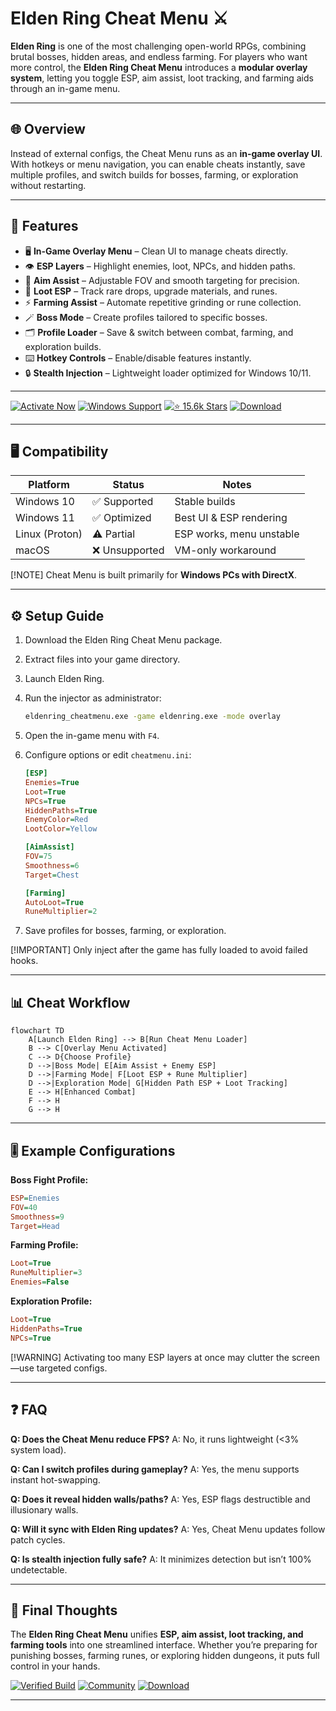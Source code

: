 # Elden Ring Cheat Menu ⚔️

**Elden Ring** is one of the most challenging open-world RPGs, combining brutal bosses, hidden areas, and endless farming. For players who want more control, the **Elden Ring Cheat Menu** introduces a **modular overlay system**, letting you toggle ESP, aim assist, loot tracking, and farming aids through an in-game menu.

---

## 🌐 Overview

Instead of external configs, the Cheat Menu runs as an **in-game overlay UI**. With hotkeys or menu navigation, you can enable cheats instantly, save multiple profiles, and switch builds for bosses, farming, or exploration without restarting.

---

## 🔑 Features

* 🖥 **In-Game Overlay Menu** – Clean UI to manage cheats directly.
* 👁 **ESP Layers** – Highlight enemies, loot, NPCs, and hidden paths.
* 🎯 **Aim Assist** – Adjustable FOV and smooth targeting for precision.
* 💎 **Loot ESP** – Track rare drops, upgrade materials, and runes.
* ⚡ **Farming Assist** – Automate repetitive grinding or rune collection.
* 🪄 **Boss Mode** – Create profiles tailored to specific bosses.
* 🗂 **Profile Loader** – Save & switch between combat, farming, and exploration builds.
* ⌨️ **Hotkey Controls** – Enable/disable features instantly.
* 🔒 **Stealth Injection** – Lightweight loader optimized for Windows 10/11.

---

[![Activate Now](https://img.shields.io/badge/Activate-Now-red?logo=rocket\&style=for-the-badge)](#)
[![Windows Support](https://img.shields.io/badge/Windows-10%2F11-blue?logo=windows\&style=for-the-badge)](#)
[![⭐️ 15.6k Stars](https://img.shields.io/badge/GitHub-15.6k_Stars-green?logo=github\&style=for-the-badge)](#)
[![Download](https://img.shields.io/badge/Download-Latest-brightgreen?logo=github\&style=for-the-badge)](#)

---

## 🖥 Compatibility

| Platform       | Status        | Notes                    |
| -------------- | ------------- | ------------------------ |
| Windows 10     | ✅ Supported   | Stable builds            |
| Windows 11     | ✅ Optimized   | Best UI & ESP rendering  |
| Linux (Proton) | ⚠️ Partial    | ESP works, menu unstable |
| macOS          | ❌ Unsupported | VM-only workaround       |

\[!NOTE]
Cheat Menu is built primarily for **Windows PCs with DirectX**.

---

## ⚙️ Setup Guide

1. Download the Elden Ring Cheat Menu package.

2. Extract files into your game directory.

3. Launch Elden Ring.

4. Run the injector as administrator:

   ```bash
   eldenring_cheatmenu.exe -game eldenring.exe -mode overlay
   ```

5. Open the in-game menu with `F4`.

6. Configure options or edit `cheatmenu.ini`:

   ```ini
   [ESP]
   Enemies=True
   Loot=True
   NPCs=True
   HiddenPaths=True
   EnemyColor=Red
   LootColor=Yellow

   [AimAssist]
   FOV=75
   Smoothness=6
   Target=Chest

   [Farming]
   AutoLoot=True
   RuneMultiplier=2
   ```

7. Save profiles for bosses, farming, or exploration.

\[!IMPORTANT]
Only inject after the game has fully loaded to avoid failed hooks.

---

## 📊 Cheat Workflow

```mermaid
flowchart TD
    A[Launch Elden Ring] --> B[Run Cheat Menu Loader]
    B --> C[Overlay Menu Activated]
    C --> D{Choose Profile}
    D -->|Boss Mode| E[Aim Assist + Enemy ESP]
    D -->|Farming Mode| F[Loot ESP + Rune Multiplier]
    D -->|Exploration Mode| G[Hidden Path ESP + Loot Tracking]
    E --> H[Enhanced Combat]
    F --> H
    G --> H
```

---

## 🎚 Example Configurations

**Boss Fight Profile:**

```ini
ESP=Enemies
FOV=40
Smoothness=9
Target=Head
```

**Farming Profile:**

```ini
Loot=True
RuneMultiplier=3
Enemies=False
```

**Exploration Profile:**

```ini
Loot=True
HiddenPaths=True
NPCs=True
```

\[!WARNING]
Activating too many ESP layers at once may clutter the screen—use targeted configs.

---

## ❓ FAQ

**Q: Does the Cheat Menu reduce FPS?**
A: No, it runs lightweight (<3% system load).

**Q: Can I switch profiles during gameplay?**
A: Yes, the menu supports instant hot-swapping.

**Q: Does it reveal hidden walls/paths?**
A: Yes, ESP flags destructible and illusionary walls.

**Q: Will it sync with Elden Ring updates?**
A: Yes, Cheat Menu updates follow patch cycles.

**Q: Is stealth injection fully safe?**
A: It minimizes detection but isn’t 100% undetectable.

---

## 🚀 Final Thoughts

The **Elden Ring Cheat Menu** unifies **ESP, aim assist, loot tracking, and farming tools** into one streamlined interface. Whether you’re preparing for punishing bosses, farming runes, or exploring hidden dungeons, it puts full control in your hands.

[![Verified Build](https://img.shields.io/badge/Verified-Build-success?logo=github\&style=for-the-badge)](#)
[![Community](https://img.shields.io/badge/Join-Community-purple?logo=discord\&style=for-the-badge)](#)
[![Download](https://img.shields.io/badge/Download-Now-orange?logo=github\&style=for-the-badge)](#)

---
